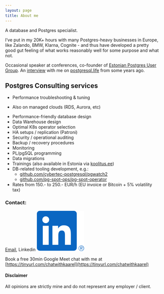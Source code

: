 ```yaml
---
layout: page
title: About me
---
```


A database and Postgres specialist.

I’ve put in my 20K+ hours with many Postgres-heavy businesses in Europe, like Zalando, BMW, Klarna, Cognite - and thus have developed
a pretty good gut feeling of what works reasonably well for some purpose and what not.

Occasional speaker at conferences, co-founder of [Estonian Postgres User Group](https://www.meetup.com/tallinn-postgresql-meetup/).
An [interview](https://postgresql.life/post/kaarel_moppel/) with me on [postgresql.life](https://postgresql.life/) from some years ago.

## Postgres Consulting services

* Performance troubleshooting & tuning
 - Also on managed clouds (RDS, Aurora, etc)
* Performance-friendly database design
* Data Warehouse design
* Optimal K8s operator selection
* HA setups / replication (Patroni)
* Security / operational auditing
* Backup / recovery procedures
* Monitoring
* PL/pgSQL programming
* Data migrations
* Trainings (also available in Estonia via [koolitus.ee](https://koolitus.ee/otsing?q=Moppel))
* DB-related tooling development, e.g.:
  - [github.com/cybertec-postgresql/pgwatch2](https://github.com/cybertec-postgresql/pgwatch2)
  - [github.com/pg-spot-ops/pg-spot-operator](https://github.com/pg-spot-ops/pg-spot-operator)
* Rates from 150.- to 250.- EUR/h (EU invoice or Bitcoin + 5% volatility tax)


### Contact:
[Email](mailto:kaarel.moppel@gmail.com), Linkedin [![](/assets/img/linkedin.svg)](https://www.linkedin.com/in/kaarelmoppel/)

Book a free 30min Google Meet chat with me at [https://tinyurl.com/chatwithkaarel](https://tinyurl.com/chatwithkaarel)


#### Disclaimer

All opinions are strictly mine and do not represent any employer / client.
